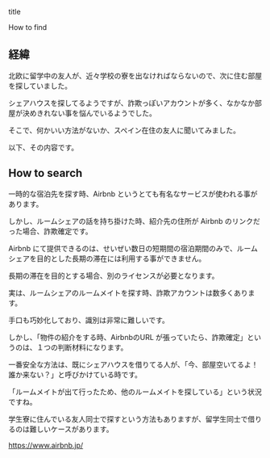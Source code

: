 title

How to find 


## 経緯
北欧に留学中の友人が、近々学校の寮を出なければならないので、次に住む部屋を探していました。

シェアハウスを探してるようですが、詐欺っぽいアカウントが多く、なかなか部屋が決めきれない事を悩んでいるようでした。

そこで、何かいい方法がないか、スペイン在住の友人に聞いてみました。

以下、その内容です。


## How to search 

一時的な宿泊先を探す時、Airbnb というとても有名なサービスが使われる事があります。

しかし、ルームシェアの話を持ち掛けた時、紹介先の住所が Airbnb のリンクだった場合、詐欺確定です。

Airbnb にて提供できるのは、せいぜい数日の短期間の宿泊期間のみで、ルームシェアを目的とした長期の滞在には利用する事ができません。

長期の滞在を目的とする場合、別のライセンスが必要となります。

実は、ルームシェアのルームメイトを探す時、詐欺アカウントは数多くあります。

手口も巧妙化しており、識別は非常に難しいです。

しかし、「物件の紹介をする時、AirbnbのURL が張っていたら、詐欺確定」というのは、１つの判断材料になります。

一番安全な方法は、既にシェアハウスを借りてる人が、「今、部屋空いてるよ！誰か来ない？」と呼びかけている時です。

「ルームメイトが出て行ったため、他のルームメイトを探している」という状況ですね。

学生寮に住んでいる友人同士で探すという方法もありますが、留学生同士で借りるのは難しいケースがあります。




https://www.airbnb.jp/

